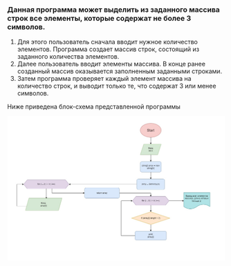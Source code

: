 ### Данная программа может выделить из заданного массива строк все элементы, которые содержат не более 3 символов.
1. Для этого пользователь сначала вводит нужное количество элементов. Программа создает массив строк, состоящий из заданного количества элементов.
2. Далее пользователь вводит элементы массива. В конце ранее созданный массив оказывается заполненным заданными строками.
3. Затем программа проверяет каждый элемент массива на количество строк, и выводит только те, что содержат 3 или менее символов.

Ниже приведена блок-схема представленной программы

![Блок-схема программы](schema.jpg)